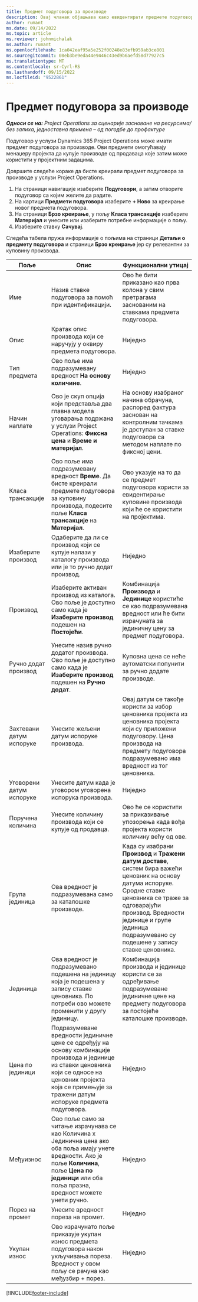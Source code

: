 ```yaml
---
title: Предмет подуговора за производе
description: Овај чланак објашњава како евидентирати предмете подуговора за производе и користити различита поља за бележење куповине производа од продаваца.
author: rumant
ms.date: 09/14/2022
ms.topic: article
ms.reviewer: johnmichalak
ms.author: rumant
ms.openlocfilehash: 1ca042eaf95a5e252f00248e83efb959ab3ce801
ms.sourcegitcommit: 08eb3be9eda44e9446c43ed9b6aefd58d77927c5
ms.translationtype: MT
ms.contentlocale: sr-Cyrl-RS
ms.lasthandoff: 09/15/2022
ms.locfileid: "9522861"
---
```

# <a name="subcontract-lines-for-products"></a>Предмет подуговора за производе

_**Односи се на:** Project Operations за сценарије засноване на ресурсима/без залиха, једноставна примена – од погодбе до профактуре_

Подуговор у услузи Dynamics 365 Project Operations може имати предмет подуговора за производе. Ови предмети омогућавају менаџеру пројекта да купује производе од продаваца које затим може користити у пројектним задацима.

Довршите следеће кораке да бисте креирали предмет подуговора за производе у услузи Project Operations.

1. На страници навигације изаберите **Подуговори**, а затим отворите подуговор са којим желите да радите. 
2. На картици **Предмети подуговора** изаберите **+ Ново** за креирање новог предмета подуговора.
3. На страници **Брзо креирање**, у пољу **Класа трансакције** изаберите **Материјал** и унесите или изаберите потребне информације о пољу. 
4. Изаберите ставку **Сачувај**.

Следећа табела пружа информације о пољима на страници **Детаљи о предмету подуговора** и страници **Брзо креирање** јер су релевантни за куповину производа.

| Поље | Опис | Функционални утицај|
| ----- | ----------- | ----------- |
| Име | Назив ставке подуговора за помоћ при идентификацији. |Ово ће бити приказано као прва колона у свим претрагама заснованим на ставкама предмета подуговора.
| Опис | Кратак опис производа који се наручују у оквиру предмета подуговора. | Ниједно |
| Тип предмета | Ово поље има подразумевану вредност **На основу количине**. |Ниједно |
| Начин наплате | Ово је скуп опција који представља два главна модела уговарања подржана у услузи Project Operations: **Фиксна цена** и **Време и материјал**. | На основу изабраног начина обрачуна, распоред фактура заснован на контролним тачкама је доступан за ставке подуговора са методом наплате по фиксној цени. |
| Класа трансакције |Ово поље има подразумевану вредност **Време**. Да бисте креирали предмете подуговора за куповину производа, подесите поље **Класа трансакције** на **Материјал**.  | Ово указује на то да се предмет подуговора користи за евидентирање куповине производа који ће се користити на пројектима. |
| Изаберите производ | Одаберите да ли се производ који се купује налази у каталогу производа или је то ручно додат производ. |Ниједно |
| Производ | Изаберите активан производ из каталога. Ово поље је доступно само када је **Изаберите производ** подешен на **Постојећи**. |Комбинација **Производа** и **Јединице** користиће се као подразумевана вредност или ће бити израчуната за јединичну цену за предмет подуговора.
| Ручно додат производ | Унесите назив ручно додатог производа. Ово поље је доступно само када је **Изаберите производ** подешен на **Ручно додат**.  |Куповна цена се неће аутоматски попунити за ручно додате производе.|
| Захтевани датум испоруке | Унесите жељени датум испоруке производа.| Овај датум се такође користи за избор ценовника пројекта из ценовника пројекта који су приложени подуговору. Цена производа на предмету подуговора подразумевано има вредност из тог ценовника. |
| Уговорени датум испоруке | Унесите датум када је уговором уговорена испорука производа.  |Ниједно|
| Поручена количина | Унесите количину производа који се купује од продавца.| Ово ће се користити за приказивање упозорења када вођа пројекта користи количину већу од ове.|
| Група јединица | Ова вредност је подразумевана само за каталошке производе. |Када су изабрани **Производ** и **Тражени датум доставе**, систем бира важећи ценовник на основу датума испоруке. Сродне ставке ценовника се траже за одговарајући производ. Вредности јединице и групе јединица подразумевано су подешене у запису ставке ценовника. |
| Јединица | Ова вредност је подразумевано подешена на јединицу која је подешена у запису ставке ценовника. По потреби ово можете променити у другу јединицу.| Комбинација производа и јединице користи се за одређивање подразумеване јединичне цене на предмету подуговора за постојеће каталошке производе. |
| Цена по јединици | Подразумеване вредности јединичне цене се одређују на основу комбинације производа и јединице из ставки ценовника који се односе на ценовник пројекта која се примењује за тражени датум испоруке предмета подуговора.  |Ниједно |
| Међуизнос | Ово поље само за читање израчунава се као Количина x Јединична цена ако оба поља имају унете вредности. Ако је поље **Количина**, поље **Цена по јединици** или оба поља празна, вредност можете унети ручно.  |Ниједно |
| Порез на промет | Унесите вредност пореза на промет. |Ниједно |
| Укупан износ | Ово израчунато поље приказује укупан износ предмета подуговора након укључивања пореза. Вредност у овом пољу се рачуна као међузбир + порез. |Ниједно |


[!INCLUDE[footer-include](../../includes/footer-banner.md)]
